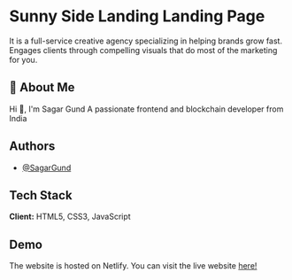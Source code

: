 
# Sunny Side Landing Landing Page

It is a full-service creative agency specializing in helping brands grow fast. Engages clients through compelling visuals that do most of the marketing for you.
## 🚀 About Me
Hi 👋, I'm Sagar Gund
A passionate frontend and blockchain developer from India


## Authors

- [@SagarGund](https://www.github.com/ItsKalfar)


## Tech Stack

**Client:** HTML5, CSS3, JavaScript




## Demo
The website is hosted on Netlify. You can visit the live website [here!](https://youthful-wescoff-9f19c6.netlify.app)

